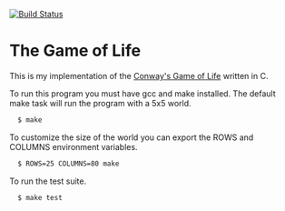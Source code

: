 [![Build Status](https://travis-ci.org/mokhan/gol_c.svg?branch=master)](https://travis-ci.org/mokhan/gol_c)

# The Game of Life

This is my implementation of the 
[Conway's Game of Life](https://en.wikipedia.org/wiki/Conway%27s_Game_of_Life) written 
in C.

To run this program you must have gcc and make installed. The default
make task will run the program with a 5x5 world.

```bash
  $ make
```

To customize the size of the world you can export the ROWS and COLUMNS
environment variables.

```bash
  $ ROWS=25 COLUMNS=80 make
```

To run the test suite.

```bash
  $ make test
```

